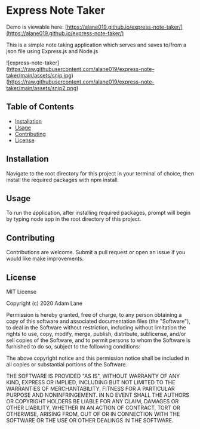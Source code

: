 # Express Note Taker
  Demo is viewable here: [https://alane019.github.io/express-note-taker/](https://alane019.github.io/express-note-taker/)
 
  This is a simple note taking application which serves and saves to/from a json file using Express.js and Node.js

  ![express-note-taker]
  (https://raw.githubusercontent.com/alane019/express-note-taker/main/assets/snip.jpg)
  (https://raw.githubusercontent.com/alane019/express-note-taker/main/assets/snip2.png)

  ## Table of Contents
  * [Installation](#Installation)
  * [Usage](#Usage)
  * [Contributing](#Contributing)
  * [License](#License)

  ## Installation
  Navigate to the root directory for this project in your terminal of choice, then install the required packages with npm install.

  ## Usage
  To run the application, after installing required packages, prompt will begin by typing node app in the root directory of this project.

  ## Contributing
  Contributions are welcome. Submit a pull request or open an issue if you would like make improvements.

## License

MIT License

Copyright (c) 2020 Adam Lane

Permission is hereby granted, free of charge, to any person obtaining a copy of this software and associated documentation files (the "Software"), to deal in the Software without restriction, including without limitation the rights to use, copy, modify, merge, publish, distribute, sublicense, and/or sell copies of the Software, and to permit persons to whom the Software is furnished to do so, subject to the following conditions:

The above copyright notice and this permission notice shall be included in all copies or substantial portions of the Software.

THE SOFTWARE IS PROVIDED "AS IS", WITHOUT WARRANTY OF ANY KIND, EXPRESS OR IMPLIED, INCLUDING BUT NOT LIMITED TO THE WARRANTIES OF MERCHANTABILITY, FITNESS FOR A PARTICULAR PURPOSE AND NONINFRINGEMENT. IN NO EVENT SHALL THE AUTHORS OR COPYRIGHT HOLDERS BE LIABLE FOR ANY CLAIM, DAMAGES OR OTHER LIABILITY, WHETHER IN AN ACTION OF CONTRACT, TORT OR OTHERWISE, ARISING FROM, OUT OF OR IN CONNECTION WITH THE SOFTWARE OR THE USE OR OTHER DEALINGS IN THE SOFTWARE.
